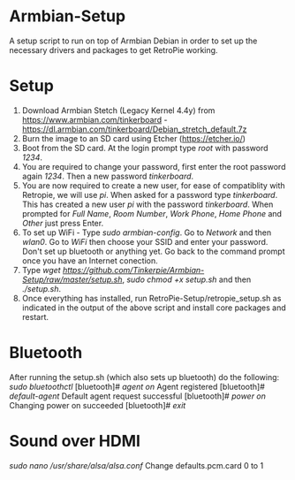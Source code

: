 # Armbian-Setup
A setup script to run on top of Armbian Debian in order to set up the necessary drivers and packages to get RetroPie working.

# Setup

1. Download Armbian Stetch (Legacy Kernel 4.4y) from https://www.armbian.com/tinkerboard - https://dl.armbian.com/tinkerboard/Debian_stretch_default.7z
2. Burn the image to an SD card using Etcher (https://etcher.io/)
3. Boot from the SD card. At the login prompt type *root* with password *1234*.
4. You are required to change your password, first enter the root password again *1234*. Then a new password *tinkerboard*.
5. You are now required to create a new user, for ease of compatiblity with Retropie, we will use *pi*. When asked for a password type *tinkerboard*. This has created a new user *pi* with the password *tinkerboard*. When prompted for *Full Name*, *Room Number*, *Work Phone*, *Home Phone* and *Other* just press Enter.
6. To set up WiFi - Type *sudo armbian-config*. Go to *Network* and then *wlan0*. Go to *WiFi* then choose your SSID and enter your password. Don't set up bluetooth or anything yet. Go back to the command prompt once you have an Internet conection.
7. Type *wget https://github.com/Tinkerpie/Armbian-Setup/raw/master/setup.sh*, *sudo chmod +x setup.sh* and then *./setup.sh*.
8. Once everything has installed, run RetroPie-Setup/retropie_setup.sh as indicated in the output of the above script and install core packages and restart.


# Bluetooth

After running the setup.sh (which also sets up bluetooth) do the following:
*sudo bluetoothctl*
[bluetooth]# *agent on*
Agent registered
[bluetooth]# *default-agent*
Default agent request successful
[bluetooth]# *power on*
Changing power on succeeded
[bluetooth]# *exit*


# Sound over HDMI

*sudo nano /usr/share/alsa/alsa.conf*
Change defaults.pcm.card 0 to 1

